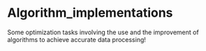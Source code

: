 # Algorithm_implementations
Some optimization tasks involving the use and the improvement of algorithms to achieve accurate data processing!
